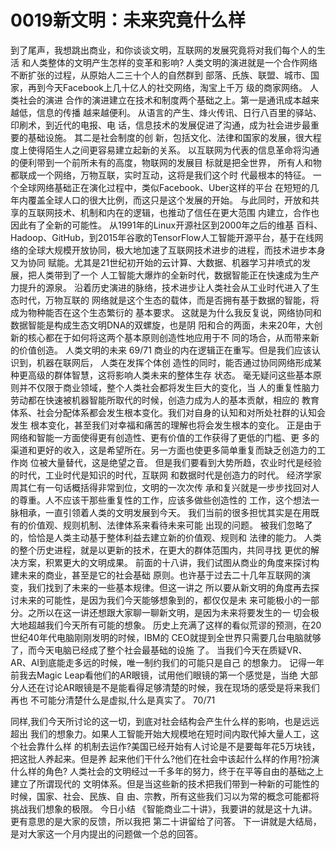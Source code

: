 # 0019新文明：未来究竟什么样
  到了尾声，我想跳出商业，和你谈谈文明，互联网的发展究竟将对我们每个人的生活
和人类整体的文明产生怎样的变革和影响?
人类文明的演进就是一个合作网络不断扩张的过程，从原始人二三十个人的自然群到 部落、氏族、联盟、城市、国家，再到今天Facebook上几十亿人的社交网络，淘宝上千万 级的商家网络。
人类社会的演进
合作的演进建立在技术和制度两个基础之上。第一是通讯成本越来越低，信息的传播 越来越便利。 从语言的产生、烽火传讯、日行八百里的驿站、印刷术，到近代的电报、电 话，信息技术的发展促进了沟通，成为社会进步最重要的基础设施。 其二是社会制度的创 新，包括文化、法律和国家的发展，很大程度上使得陌生人之间更容易建立起新的关系。
以互联网为代表的信息革命将沟通的便利带到一个前所未有的高度，物联网的发展目 标就是把全世界， 所有人和物都联成一个网络，万物互联，实时互动，这将是我们这个时 代最根本的特征。 一个全球网络基础正在演化过程中，类似Facebook、Uber这样的平台 在短短的几年内覆盖全球人口的很大比例，而这只是这个发展的开始。
与此同时，开放和共享的互联网技术、机制和内在的逻辑，也推动了信任在更大范围 内建立，合作也因此有了全新的可能性。 从1991年的Linux开源社区到2000年之后的维基 百科、Hadoop、GitHub，到2015年谷歌的TensorFlow人工智能开源平台，基于在线网 络的全球大规模开放协同，极大地加速了互联网技术进步的进程，而技术进步本身又为协同 赋能。尤其是21世纪初开始的云计算、大数据、机器学习井喷式的发展，把人类带到了一个 人工智能大爆炸的全新时代，数据智能正在快速成为生产力提升的源泉。
  沿着历史演进的脉络，技术进步让人类社会从工业时代进入了生态时代，万物互联的
网络就是这个生态的载体，而是否拥有基于数据的智能，将成为物种能否在这个生态繁衍的
基本要求。
这就是为什么我反复说，网络协同和数据智能是构成生态文明DNA的双螺旋，也是阴 阳和合的两面，未来20年，大创新的核心都在于如何将这两个基本原则创造性地应用于不 同的场合，从而带来新的价值创造。
人类文明的未来
69/71
 商业的内在逻辑正在重写。但是我们应该认识到，机器在联网后， 人类在发挥个体创 造性的同时，能否通过协同网络形成某种更高级的群体智慧，这将影响人类未来的整体生存 状态。
  毫无疑问这些基本原则并不仅限于商业领域，整个人类社会都将发生巨大的变化，当
人的重复性脑力劳动都在快速被机器智能所取代的时候，创造力成为人的基本贡献，相应的
教育体系、社会分配体系都会发生根本变化。我们对自身的认知和对所处社群的认知会发生
根本变化，甚至我们对幸福和痛苦的理解也将会发生根本的变化。
  正是由于网络和智能一方面使得更有创造性、更有价值的工作获得了更低的门槛、更
多的渠道和更好的收入，这是希望所在。另一方面也使更多简单重复而缺乏创造力的工作岗
位被大量替代，这是绝望之音。
但是我们要看到大势所趋，农业时代是经验的时代，工业时代是知识的时代，互联网 和数据时代是创造力的时代。 经济学家周其仁有一句话概括得非常到位，文明的一次次传 承和复兴就是一步步找回对人的尊重。人不应该干那些重复性的工作，应该多做些创造性的 工作，这个想法一脉相承，一直引领着人类的文明发展到今天。
我们当前的很多担忧其实是在用既有的价值观、规则机制、法律体系来看待未来可能 出现的问题。 被我们忽略了的，恰恰是人类主动基于整体利益去建立新的价值观、规则和 法律的能力。 人类的整个历史进程，就是以更新的技术，在更大的群体范围内，共同寻找 更优的解决方案，积累更大的文明成果。
  前面的十八讲，我们试图从商业的角度来探讨构建未来的商业，甚至是它的社会基础
原则。也许基于过去二十几年互联网的演变，我们找到了未来的一些基本规律。但这一讲之
所以要从新文明的角度再去探讨未来的可能性，是因为我们今天能够想象到的，都仅仅是未
来可能极小的一部分。之所以在这一讲还想跟大家聊一聊新文明，是因为未来将要发生的一
切会极大地超越我们今天所有可能的想象。
历史上充满了这样的看似荒谬的预测，在20世纪40年代电脑刚刚发明的时候，IBM的 CEO就提到全世界只需要几台电脑就够了，而今天电脑已经成了整个社会最基础的设施 了。 当我们今天在质疑VR、AR、AI到底能走多远的时候，唯一制约我们的可能只是自己 的想象力。
记得一年前我去Magic Leap看他们的AR眼镜，试用他们眼镜的第一个感觉是，当绝 大部分人还在讨论AR眼镜是不是能看得足够清楚的时候，我在现场的感受是将来我们再也 不可能分清楚什么是虚拟,什么是真实了。
70/71

同样,我们今天所讨论的这一切，到底对社会结构会产生什么样的影响，也是远远超出 我们的想象力。如果人工智能开始大规模地在短时间内取代掉大量人工，这个社会靠什么样 的机制去运作?美国已经开始有人讨论是不是要每年花5万块钱，把这批人养起来。但是养 起来他们干什么?他们在社会中该起什么样的作用?扮演什么样的角色?
  人类社会的文明经过一千多年的努力，终于在平等自由的基础之上建立了所谓现代的
文明体系。但是当这些新的技术把我们带到一种新的可能性的时候，国家、社会、民族、自
由、宗教，所有这些我们习以为常的概念可能都将挑战我们想象的极限。
今日小结
  《智能商业二十讲》，我要讲的就是这十九讲。更有意思的是大家的反馈，所以我把
第二十讲留给了问答。
  下一讲就是大结局，是对大家这一个月内提出的问题做一个总的回答。